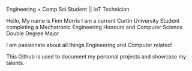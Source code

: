 Engineering + Comp Sci Student || IoT Technician

Hello, My name is Finn Morris
I am a current Curtin University Student completing a Mechatronic Engineering Honours and Computer Science Double Degree Major

I am passionate about all things Engineering and Computer related!

This Github is used to document my personal projects and showcase my talents.

